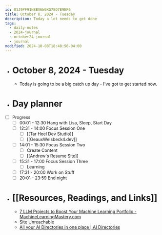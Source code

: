 ```yaml
---
id: 01J9PF91N8BV6W6KG78Q7B9EP6
title: October 8, 2024 - Tuesday
description: Today a lot needs to get done
tags:
  - daily-notes
  - 2024-journal
  - october24-journal
  - journal
modified: 2024-10-08T18:48:56-04:00
---
```

- # October 8, 2024 - Tuesday
	- Today is going to be a big catch up day - I've got to get started now.

- # Day planner
- [ ] Progress
	- [ ] 00:01 - 12:30 Hang with Lisa, Sleep, Start Day
	- [ ] 12:31 - 14:00 Focus Session One
		- [ ] [[Tar Heel Dev Studio]]
		- [ ] [[GeauxWeisbeck4.dev]]
	- [ ] 14:01 - 15:30 Focus Session Two
		- [ ] Create Content
		- [ ] [[Andrew's Resume Site]]
	- [ ] 15:31 - 17:00 Focus Session Three
		- [ ] Learning
	- [ ] 17:31 - 20:00 Work on Stuff
	- [ ] 20:01 - 23:59 End night 

- # [[Resources, Readings, and Links]]
	- [7 LLM Projects to Boost Your Machine Learning Portfolio - MachineLearningMastery.com](https://machinelearningmastery.com/7-llm-projects-to-boost-your-machine-learning-portfolio/?ref=dailydev)
	- [Site Unreachable](https://design.gitlab.com/components/link/)
	- [All your AI Directories in one place | AI Directories](https://www.aidirectori.es/)